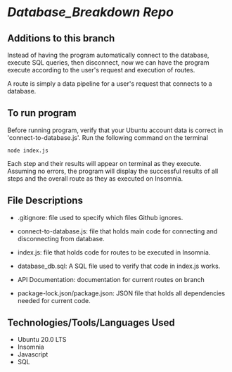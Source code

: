 # *Database_Breakdown Repo*

## **Additions to this branch**
Instead of having the program automatically connect to the database, execute SQL queries, then disconnect, now we can have the program execute according to the user's request and execution of routes.

A route is simply a data pipeline for a user's request that connects to a database.

## **To run program**
Before running program, verify that your Ubuntu account data is correct in 'connect-to-database.js'.
Run the following command on the terminal
```
node index.js
```
Each step and their results will appear on terminal as they execute. Assuming no errors, the program will display the successful results of all steps and the overall route as they as executed on Insomnia.

## **File Descriptions**
- .gitignore: file used to specify which files Github ignores.

- connect-to-database.js: file that holds main code for connecting and disconnecting from database.

- index.js: file that holds code for routes to be executed in Insomnia.

- database_db.sql: A SQL file used to verify that code in index.js works.

- API Documentation: documentation for current routes on branch

- package-lock.json/package.json: JSON file that holds all dependencies needed for current code.

## **Technologies/Tools/Languages** Used
 - Ubuntu 20.0 LTS
 - Insomnia
 - Javascript
 - SQL